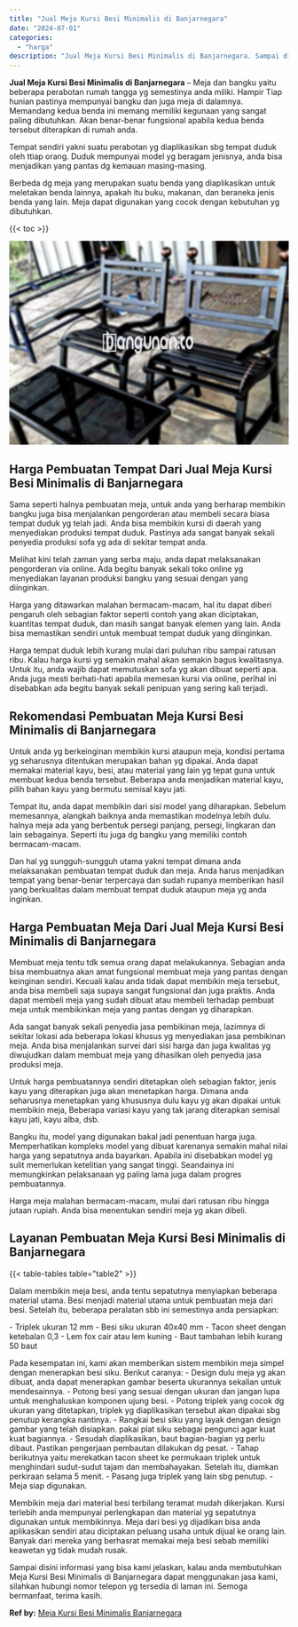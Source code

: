 ```yaml
---
title: "Jual Meja Kursi Besi Minimalis di Banjarnegara"
date: "2024-07-01"
categories: 
  - "harga"
description: "Jual Meja Kursi Besi Minimalis di Banjarnegara. Sampai disini informasi yang bisa kami jelaskan, kalau anda membutuhkan Meja Kursi Besi Minimalis di Banjarne..."
---
```


**Jual Meja Kursi Besi Minimalis di Banjarnegara** – Meja dan bangku yaitu beberapa perabotan rumah tangga yg semestinya anda miliki. Hampir Tiap hunian pastinya mempunyai bangku dan juga meja di dalamnya. Memandang kedua benda ini memang memiliki kegunaan yang sangat paling dibutuhkan. Akan benar-benar fungsional apabila kedua benda tersebut diterapkan di rumah anda.

Tempat sendiri yakni suatu perabotan yg diaplikasikan sbg tempat duduk oleh ttiap orang. Duduk mempunyai model yg beragam jenisnya, anda bisa menjadikan yang pantas dg kemauan masing-masing.

Berbeda dg meja yang merupakan suatu benda yang diaplikasikan untuk meletakan benda lainnya, apakah itu buku, makanan, dan beraneka jenis benda yang lain. Meja dapat digunakan yang cocok dengan kebutuhan yg dibutuhkan.

{{< toc >}}

![Jual Meja Kursi Besi Minimalis di Banjarnegara](/images/jual-meja-besi-murah20.png)

## Harga Pembuatan Tempat Dari Jual Meja Kursi Besi Minimalis di Banjarnegara

Sama seperti halnya pembuatan meja, untuk anda yang berharap membikin bangku juga bisa menjalankan pengorderan atau membeli secara biasa tempat duduk yg telah jadi. Anda bisa membikin kursi di daerah yang menyediakan produksi tempat duduk. Pastinya ada sangat banyak sekali penyedia produksi sofa yg ada di sekitar tempat anda.

Melihat kini telah zaman yang serba maju, anda dapat melaksanakan pengorderan via online. Ada begitu banyak sekali toko online yg menyediakan layanan produksi bangku yang sesuai dengan yang diinginkan.

Harga yang ditawarkan malahan bermacam-macam, hal itu dapat diberi pengaruh oleh sebagian faktor seperti contoh yang akan diciptakan, kuantitas tempat duduk, dan masih sangat banyak elemen yang lain. Anda bisa memastikan sendiri untuk membuat tempat duduk yang diinginkan.

Harga tempat duduk lebih kurang mulai dari puluhan ribu sampai ratusan ribu. Kalau harga kursi yg semakin mahal akan semakin bagus kwalitasnya. Untuk itu, anda wajib dapat memutuskan sofa yg akan dibuat seperti apa. Anda juga mesti berhati-hati apabila memesan kursi via online, perihal ini disebabkan ada begitu banyak sekali penipuan yang sering kali terjadi.

## Rekomendasi Pembuatan Meja Kursi Besi Minimalis di Banjarnegara

Untuk anda yg berkeinginan membikin kursi ataupun meja, kondisi pertama yg seharusnya ditentukan merupakan bahan yg dipakai. Anda dapat memakai material kayu, besi, atau material yang lain yg tepat guna untuk membuat kedua benda tersebut. Beberapa anda menjadikan material kayu, pilih bahan kayu yang bermutu semisal kayu jati.

Tempat itu, anda dapat membikin dari sisi model yang diharapkan. Sebelum memesannya, alangkah baiknya anda memastikan modelnya lebih dulu. halnya meja ada yang berbentuk persegi panjang, persegi, lingkaran dan lain sebagainya. Seperti itu juga dg bangku yang memiliki contoh bermacam-macam.

Dan hal yg sungguh-sungguh utama yakni tempat dimana anda melaksanakan pembuatan tempat duduk dan meja. Anda harus menjadikan tempat yang benar-benar terpercaya dan sudah rupanya memberikan hasil yang berkualitas dalam membuat tempat duduk ataupun meja yg anda inginkan.

## Harga Pembuatan Meja Dari Jual Meja Kursi Besi Minimalis di Banjarnegara

Membuat meja tentu tdk semua orang dapat melakukannya. Sebagian anda bisa membuatnya akan amat fungsional membuat meja yang pantas dengan keinginan sendiri. Kecuali kalau anda tidak dapat membikin meja tersebut, anda bisa membeli saja supaya sangat fungsional dan juga praktis. Anda dapat membeli meja yang sudah dibuat atau membeli terhadap pembuat meja untuk membikinkan meja yang pantas dengan yg diharapkan.

Ada sangat banyak sekali penyedia jasa pembikinan meja, lazimnya di sekitar lokasi ada beberapa lokasi khusus yg menyediakan jasa pembikinan meja. Anda bisa menjalankan survei dari sisi harga dan juga kwalitas yg diwujudkan dalam membuat meja yang dihasilkan oleh penyedia jasa produksi meja.

Untuk harga pembuatannya sendiri ditetapkan oleh sebagian faktor, jenis kayu yang diterapkan juga akan menetapkan harga. Dimana anda seharusnya menetapkan yang khususnya dulu kayu yg akan dipakai untuk membikin meja, Beberapa variasi kayu yang tak jarang diterapkan semisal kayu jati, kayu alba, dsb.

Bangku itu, model yang digunakan bakal jadi penentuan harga juga. Memperhatikan kompleks model yang dibuat karenanya semakin mahal nilai harga yang sepatutnya anda bayarkan. Apabila ini disebabkan model yg sulit memerlukan ketelitian yang sangat tinggi. Seandainya ini memungkinkan pelaksanaan yg paling lama juga dalam progres pembuatannya.

Harga meja malahan bermacam-macam, mulai dari ratusan ribu hingga jutaan rupiah. Anda bisa menentukan sendiri meja yg akan dibeli.

## Layanan Pembuatan Meja Kursi Besi Minimalis di Banjarnegara

{{< table-tables table="table2" >}}

Dalam membikin meja besi, anda tentu sepatutnya menyiapkan beberapa material utama. Besi menjadi material utama untuk pembuatan meja dari besi. Setelah itu, beberapa peralatan sbb ini semestinya anda persiapkan:

\- Triplek ukuran 12 mm - Besi siku ukuran 40x40 mm - Tacon sheet dengan ketebalan 0,3 - Lem fox cair atau lem kuning - Baut tambahan lebih kurang 50 baut

Pada kesempatan ini, kami akan memberikan sistem membikin meja simpel dengan menerapkan besi siku. Berikut caranya: - Design dulu meja yg akan dibuat, anda dapat menerapkan gambar beserta ukurannya sekalian untuk mendesainnya. - Potong besi yang sesuai dengan ukuran dan jangan lupa untuk menghaluskan komponen ujung besi. - Potong triplek yang cocok dg ukuran yang ditetapkan, triplek yg diaplikasikan tersebut akan dipakai sbg penutup kerangka nantinya. - Rangkai besi siku yang layak dengan design gambar yang telah disiapkan. pakai plat siku sebagai pengunci agar kuat kuat bagiannya. - Sesudah diaplikasikan, baut bagian-bagian yg perlu dibaut. Pastikan pengerjaan pembautan dilakukan dg pesat. - Tahap berikutnya yaitu merekatkan tacon sheet ke permukaan triplek untuk menghindari sudut-sudut tajam dan membahayakan. Setelah itu, diamkan perkiraan selama 5 menit. - Pasang juga triplek yang lain sbg penutup. - Meja siap digunakan.

Membikin meja dari material besi terbilang teramat mudah dikerjakan. Kursi terlebih anda mempunyai perlengkapan dan material yg sepatutnya digunakan untuk membikinnya. Meja dari besi yg dijadikan bisa anda aplikasikan sendiri atau diciptakan peluang usaha untuk dijual ke orang lain. Banyak dari mereka yang berhasrat memakai meja besi sebab memiliki keawetan yg tidak mudah rusak.

Sampai disini informasi yang bisa kami jelaskan, kalau anda membutuhkan Meja Kursi Besi Minimalis di Banjarnegara dapat menggunakan jasa kami, silahkan hubungi nomor telepon yg tersedia di laman ini. Semoga bermanfaat, terima kasih.

**Ref by:** [Meja Kursi Besi Minimalis Banjarnegara](https://id.wikipedia.org/wiki/Meja)
